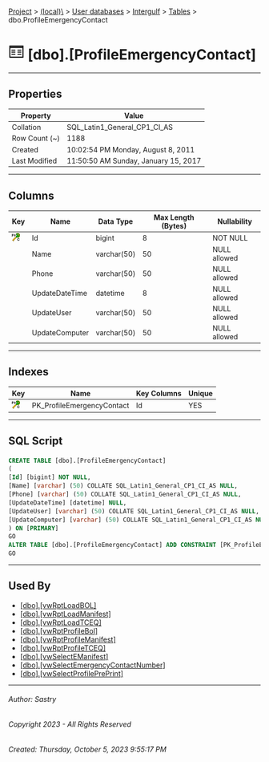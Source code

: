 #### 

[Project](../../../../index.md) > [(local)\\](../../../index.md) > [User databases](../../index.md) > [Intergulf](../index.md) > [Tables](Tables.md) > dbo.ProfileEmergencyContact

# ![Tables](../../../../Images/Table32.png) [dbo].[ProfileEmergencyContact]

---

## <a name="#properties"></a>Properties

| Property | Value |
|---|---|
| Collation | SQL_Latin1_General_CP1_CI_AS |
| Row Count (~) | 1188 |
| Created | 10:02:54 PM Monday, August 8, 2011 |
| Last Modified | 11:50:50 AM Sunday, January 15, 2017 |


---

## <a name="#columns"></a>Columns

| Key | Name | Data Type | Max Length (Bytes) | Nullability |
|---|---|---|---|---|
| [![Cluster Primary Key PK_ProfileEmergencyContact: Id](../../../../Images/pkcluster.png)](#indexes) | Id | bigint | 8 | NOT NULL |
|  | Name | varchar(50) | 50 | NULL allowed |
|  | Phone | varchar(50) | 50 | NULL allowed |
|  | UpdateDateTime | datetime | 8 | NULL allowed |
|  | UpdateUser | varchar(50) | 50 | NULL allowed |
|  | UpdateComputer | varchar(50) | 50 | NULL allowed |


---

## <a name="#indexes"></a>Indexes

| Key | Name | Key Columns | Unique |
|---|---|---|---|
| [![Cluster Primary Key PK_ProfileEmergencyContact: Id](../../../../Images/pkcluster.png)](#indexes) | PK_ProfileEmergencyContact | Id | YES |


---

## <a name="#sqlscript"></a>SQL Script

```sql
CREATE TABLE [dbo].[ProfileEmergencyContact]
(
[Id] [bigint] NOT NULL,
[Name] [varchar] (50) COLLATE SQL_Latin1_General_CP1_CI_AS NULL,
[Phone] [varchar] (50) COLLATE SQL_Latin1_General_CP1_CI_AS NULL,
[UpdateDateTime] [datetime] NULL,
[UpdateUser] [varchar] (50) COLLATE SQL_Latin1_General_CP1_CI_AS NULL,
[UpdateComputer] [varchar] (50) COLLATE SQL_Latin1_General_CP1_CI_AS NULL
) ON [PRIMARY]
GO
ALTER TABLE [dbo].[ProfileEmergencyContact] ADD CONSTRAINT [PK_ProfileEmergencyContact] PRIMARY KEY CLUSTERED ([Id]) ON [PRIMARY]
GO

```


---

## <a name="#usedby"></a>Used By

* [[dbo].[vwRptLoadBOL]](../Views/dbo_vwRptLoadBOL.md)
* [[dbo].[vwRptLoadManifest]](../Views/dbo_vwRptLoadManifest.md)
* [[dbo].[vwRptLoadTCEQ]](../Views/dbo_vwRptLoadTCEQ.md)
* [[dbo].[vwRptProfileBol]](../Views/dbo_vwRptProfileBol.md)
* [[dbo].[vwRptProfileManifest]](../Views/dbo_vwRptProfileManifest.md)
* [[dbo].[vwRptProfileTCEQ]](../Views/dbo_vwRptProfileTCEQ.md)
* [[dbo].[vwSelectEManifest]](../Views/dbo_vwSelectEManifest.md)
* [[dbo].[vwSelectEmergencyContactNumber]](../Views/dbo_vwSelectEmergencyContactNumber.md)
* [[dbo].[vwSelectProfilePrePrint]](../Views/dbo_vwSelectProfilePrePrint.md)


---

###### Author:  Sastry

###### Copyright 2023 - All Rights Reserved

###### Created: Thursday, October 5, 2023 9:55:17 PM

